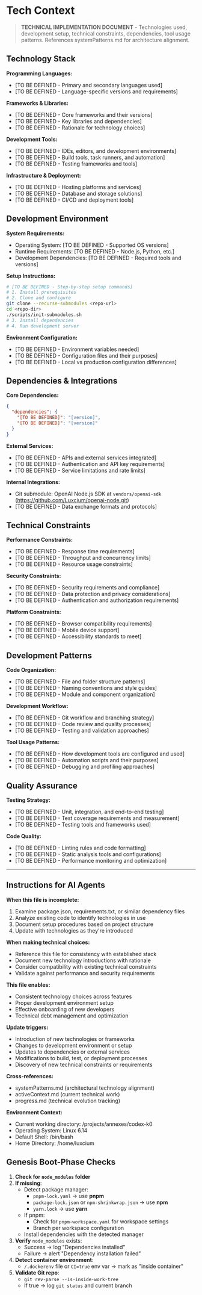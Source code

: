 # Tech Context

> **TECHNICAL IMPLEMENTATION DOCUMENT** - Technologies used, development setup, technical constraints, dependencies, tool usage patterns. References systemPatterns.md for architecture alignment.

## Technology Stack

**Programming Languages:**

- [TO BE DEFINED - Primary and secondary languages used]
- [TO BE DEFINED - Language-specific versions and requirements]

**Frameworks & Libraries:**

- [TO BE DEFINED - Core frameworks and their versions]
- [TO BE DEFINED - Key libraries and dependencies]
- [TO BE DEFINED - Rationale for technology choices]

**Development Tools:**

- [TO BE DEFINED - IDEs, editors, and development environments]
- [TO BE DEFINED - Build tools, task runners, and automation]
- [TO BE DEFINED - Testing frameworks and tools]

**Infrastructure & Deployment:**

- [TO BE DEFINED - Hosting platforms and services]
- [TO BE DEFINED - Database and storage solutions]
- [TO BE DEFINED - CI/CD and deployment tools]

## Development Environment

**System Requirements:**

- Operating System: [TO BE DEFINED - Supported OS versions]
- Runtime Requirements: [TO BE DEFINED - Node.js, Python, etc.]
- Development Dependencies: [TO BE DEFINED - Required tools and versions]

**Setup Instructions:**

```bash
# [TO BE DEFINED - Step-by-step setup commands]
# 1. Install prerequisites
# 2. Clone and configure
git clone --recurse-submodules <repo-url>
cd <repo-dir>
./scripts/init-submodules.sh
# 3. Install dependencies
# 4. Run development server
```

**Environment Configuration:**

- [TO BE DEFINED - Environment variables needed]
- [TO BE DEFINED - Configuration files and their purposes]
- [TO BE DEFINED - Local vs production configuration differences]

## Dependencies & Integrations

**Core Dependencies:**

```json
{
  "dependencies": {
    "[TO BE DEFINED]": "[version]",
    "[TO BE DEFINED]": "[version]"
  }
}
```

**External Services:**

- [TO BE DEFINED - APIs and external services integrated]
- [TO BE DEFINED - Authentication and API key requirements]
- [TO BE DEFINED - Service limitations and rate limits]

**Internal Integrations:**

- Git submodule: OpenAI Node.js SDK at `vendors/openai-sdk` (https://github.com/Luxcium/openai-node.git)
- [TO BE DEFINED - Data exchange formats and protocols]

## Technical Constraints

**Performance Constraints:**

- [TO BE DEFINED - Response time requirements]
- [TO BE DEFINED - Throughput and concurrency limits]
- [TO BE DEFINED - Resource usage constraints]

**Security Constraints:**

- [TO BE DEFINED - Security requirements and compliance]
- [TO BE DEFINED - Data protection and privacy considerations]
- [TO BE DEFINED - Authentication and authorization requirements]

**Platform Constraints:**

- [TO BE DEFINED - Browser compatibility requirements]
- [TO BE DEFINED - Mobile device support]
- [TO BE DEFINED - Accessibility standards to meet]

## Development Patterns

**Code Organization:**

- [TO BE DEFINED - File and folder structure patterns]
- [TO BE DEFINED - Naming conventions and style guides]
- [TO BE DEFINED - Module and component organization]

**Development Workflow:**

- [TO BE DEFINED - Git workflow and branching strategy]
- [TO BE DEFINED - Code review and quality processes]
- [TO BE DEFINED - Testing and validation approaches]

**Tool Usage Patterns:**

- [TO BE DEFINED - How development tools are configured and used]
- [TO BE DEFINED - Automation scripts and their purposes]
- [TO BE DEFINED - Debugging and profiling approaches]

## Quality Assurance

**Testing Strategy:**

- [TO BE DEFINED - Unit, integration, and end-to-end testing]
- [TO BE DEFINED - Test coverage requirements and measurement]
- [TO BE DEFINED - Testing tools and frameworks used]

**Code Quality:**

- [TO BE DEFINED - Linting rules and code formatting]
- [TO BE DEFINED - Static analysis tools and configurations]
- [TO BE DEFINED - Performance monitoring and optimization]

---

## Instructions for AI Agents

**When this file is incomplete:**

1. Examine package.json, requirements.txt, or similar dependency files
2. Analyze existing code to identify technologies in use
3. Document setup procedures based on project structure
4. Update with technologies as they're introduced

**When making technical choices:**

- Reference this file for consistency with established stack
- Document new technology introductions with rationale
- Consider compatibility with existing technical constraints
- Validate against performance and security requirements

**This file enables:**

- Consistent technology choices across features
- Proper development environment setup
- Effective onboarding of new developers
- Technical debt management and optimization

**Update triggers:**

- Introduction of new technologies or frameworks
- Changes to development environment or setup
- Updates to dependencies or external services
- Modifications to build, test, or deployment processes
- Discovery of new technical constraints or requirements

**Cross-references:**

- systemPatterns.md (architectural technology alignment)
- activeContext.md (current technical work)
- progress.md (technical evolution tracking)

**Environment Context:**

- Current working directory: /projects/annexes/codex-k0
- Operating System: Linux 6.14
- Default Shell: /bin/bash
- Home Directory: /home/luxcium

## Genesis Boot-Phase Checks

1. **Check for `node_modules` folder**
2. **If missing**:
   - Detect package manager:
     - `pnpm-lock.yaml` → use **pnpm**
     - `package-lock.json` or `npm-shrinkwrap.json` → use **npm**
     - `yarn.lock` → use **yarn**
   - If pnpm:
     - Check for `pnpm-workspace.yaml` for workspace settings
     - Branch per workspace configuration
   - Install dependencies with the detected manager
3. **Verify** `node_modules` exists:
   - Success → log "Dependencies installed"
   - Failure → alert "Dependency installation failed"
4. **Detect container environment**:
   - `/.dockerenv` file or `CI=true` env var → mark as "inside container"
5. **Validate Git repo**:
   - `git rev-parse --is-inside-work-tree`
   - If true → log `git status` and current branch

